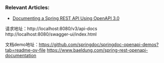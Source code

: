 ### Relevant Articles:

- [Documenting a Spring REST API Using OpenAPI 3.0](https://www.baeldung.com/spring-rest-openapi-documentation)

请求地址：http://localhost:8080/v3/api-docs
http://localhost:8080/swagger-ui/index.html


文档demo地址：https://github.com/springdoc/springdoc-openapi-demos?tab=readme-ov-file
https://www.baeldung.com/spring-rest-openapi-documentation
